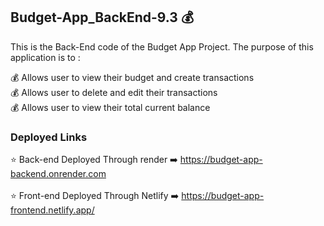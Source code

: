 ## Budget-App_BackEnd-9.3 💰

This is the Back-End code of the Budget App Project. The purpose of this application is to :

💰 Allows user to view their budget and create transactions
<br>
💰 Allows user to delete and edit their transactions 
<br>
💰 Allows user to view their total current balance

### Deployed Links
⭐️ Back-end Deployed Through render ➡️ https://budget-app-backend.onrender.com
<br>
<br>
⭐️ Front-end Deployed Through Netlify ➡️ https://budget-app-frontend.netlify.app/
